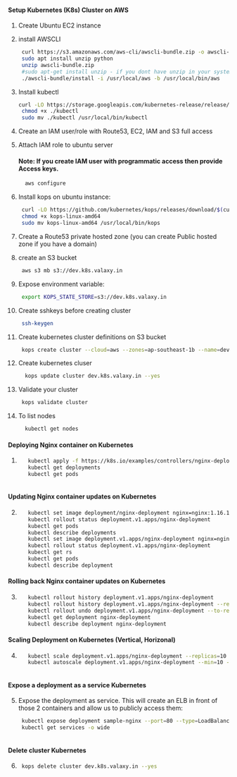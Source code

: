 
#### Setup Kubernetes (K8s) Cluster on AWS


1. Create Ubuntu EC2 instance
1. install AWSCLI
   ```sh 
    curl https://s3.amazonaws.com/aws-cli/awscli-bundle.zip -o awscli-bundle.zip
    sudo apt install unzip python
    unzip awscli-bundle.zip
    #sudo apt-get install unzip - if you dont have unzip in your system
    ./awscli-bundle/install -i /usr/local/aws -b /usr/local/bin/aws
    ```
    
1. Install kubectl
   ```sh
   curl -LO https://storage.googleapis.com/kubernetes-release/release/$(curl -s https://storage.googleapis.com/kubernetes-release/release/stable.txt)/bin/linux/amd64/kubectl
    chmod +x ./kubectl
    sudo mv ./kubectl /usr/local/bin/kubectl
   ```
1. Create an IAM user/role  with Route53, EC2, IAM and S3 full access
1. Attach IAM role to ubuntu server

    #### Note: If you create IAM user with programmatic access then provide Access keys. 
   ```sh 
     aws configure
    ```
1. Install kops on ubuntu instance:
   ```sh
    curl -LO https://github.com/kubernetes/kops/releases/download/$(curl -s https://api.github.com/repos/kubernetes/kops/releases/latest | grep tag_name | cut -d '"' -f 4)/kops-linux-amd64
    chmod +x kops-linux-amd64
    sudo mv kops-linux-amd64 /usr/local/bin/kops
    ```
1. Create a Route53 private hosted zone (you can create Public hosted zone if you have a domain)
1. create an S3 bucket 
   ```sh
    aws s3 mb s3://dev.k8s.valaxy.in
   ```
1. Expose environment variable:
   ```sh 
    export KOPS_STATE_STORE=s3://dev.k8s.valaxy.in
   ```
1. Create sshkeys before creating cluster
   ```sh
    ssh-keygen
   ```
1. Create kubernetes cluster definitions on S3 bucket 
   ```sh 
    kops create cluster --cloud=aws --zones=ap-southeast-1b --name=dev.k8s.valaxy.in --dns-zone=valaxy.in --dns private
    ```
1. Create kubernetes cluser
    ```sh 
      kops update cluster dev.k8s.valaxy.in --yes
     ```
1. Validate your cluster 
     ```sh 
      kops validate cluster
    ```

1. To list nodes
   ```sh 
     kubectl get nodes 
   ```

#### Deploying Nginx container on Kubernetes 
1. 
   ```sh
      kubectl apply -f https://k8s.io/examples/controllers/nginx-deployment.yaml
      kubectl get deployments
      kubectl get pods
    
#### Updating Nginx container updates on Kubernetes 
2.          
   ```sh
      kubectl set image deployment/nginx-deployment nginx=nginx:1.16.1 --record
      kubectl rollout status deployment.v1.apps/nginx-deployment
      kubectl get pods
      kubectl describe deployments
      kubectl set image deployment.v1.apps/nginx-deployment nginx=nginx:1.161 --record=true
      kubectl rollout status deployment.v1.apps/nginx-deployment
      kubectl get rs
      kubectl get pods
      kubectl describe deployment
   ```
 #### Rolling back Nginx container updates on Kubernetes 
3.      
   ```sh
      kubectl rollout history deployment.v1.apps/nginx-deployment
      kubectl rollout history deployment.v1.apps/nginx-deployment --revision=2
      kubectl rollout undo deployment.v1.apps/nginx-deployment --to-revision=2
      kubectl get deployment nginx-deployment
      kubectl describe deployment nginx-deployment
    ``` 
 #### Scaling Deployment on Kubernetes (Vertical, Horizonal)
4.       
   ```sh 
      kubectl scale deployment.v1.apps/nginx-deployment --replicas=10
      kubectl autoscale deployment.v1.apps/nginx-deployment --min=10 --max=15 --cpu-percent=80
  
#### Expose a deployment as a service Kubernetes 
5. Expose the deployment as service. This will create an ELB in front of those 2 containers and allow us to publicly access them:
   ```sh 
    kubectl expose deployment sample-nginx --port=80 --type=LoadBalancer
    kubectl get services -o wide
  
#### Delete cluster Kubernetes 
 6. 
    ```sh
     kops delete cluster dev.k8s.valaxy.in --yes
  
